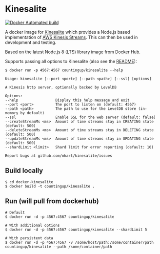 # Kinesalite

[![Docker Automated build](https://img.shields.io/docker/build/countingup/kinesalite.svg)](https://hub.docker.com/r/countingup/kinesalite/builds/)

A docker image for [Kinesalite](https://github.com/mhart/kinesalite) which provides a Node.js based implementation of [AWS Kinesis Streams](https://aws.amazon.com/kinesis/streams/). This can then be used in development and testing.

Based on the latest Node.js 8 (LTS) library image from Docker Hub.

Supports passing all options to Kinesalite (also see the [README](https://github.com/mhart/kinesalite/blob/master/README.md)):

```
$ docker run -p 4567:4567 countingup/kinesalite --help

Usage: kinesalite [--port <port>] [--path <path>] [--ssl] [options]

A Kinesis http server, optionally backed by LevelDB

Options:
--help                 Display this help message and exit
--port <port>          The port to listen on (default: 4567)
--path <path>          The path to use for the LevelDB store (in-memory by default)
--ssl                  Enable SSL for the web server (default: false)
--createStreamMs <ms>  Amount of time streams stay in CREATING state (default: 500)
--deleteStreamMs <ms>  Amount of time streams stay in DELETING state (default: 500)
--updateStreamMs <ms>  Amount of time streams stay in UPDATING state (default: 500)
--shardLimit <limit>   Shard limit for error reporting (default: 10)

Report bugs at github.com/mhart/kinesalite/issues
```

## Build locally

```
$ cd docker-kinesalite
$ docker build -t countingup/kinesalite .
```

## Run (will pull from dockerhub)

```
# Default
$ docker run -d -p 4567:4567 countingup/kinesalite

# With additional options
$ docker run -d -p 4567:4567 countingup/kinesalite --shardLimit 5

# With persistent data
$ docker run -d -p 4567:4567 -v /some/host/path:/some/container/path countingup/kinesalite --path /some/container/path
```
